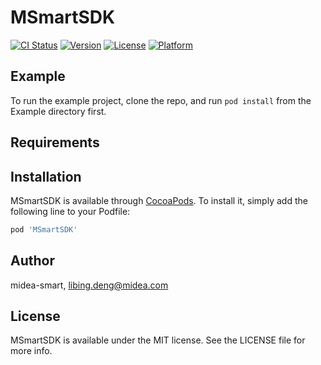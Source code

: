 # MSmartSDK

[![CI Status](http://img.shields.io/travis/midea-smart/MSmartSDK.svg?style=flat)](https://travis-ci.org/midea-smart/MSmartSDK)
[![Version](https://img.shields.io/cocoapods/v/MSmartSDK.svg?style=flat)](http://cocoapods.org/pods/MSmartSDK)
[![License](https://img.shields.io/cocoapods/l/MSmartSDK.svg?style=flat)](http://cocoapods.org/pods/MSmartSDK)
[![Platform](https://img.shields.io/cocoapods/p/MSmartSDK.svg?style=flat)](http://cocoapods.org/pods/MSmartSDK)

## Example

To run the example project, clone the repo, and run `pod install` from the Example directory first.

## Requirements

## Installation

MSmartSDK is available through [CocoaPods](http://cocoapods.org). To install
it, simply add the following line to your Podfile:

```ruby
pod 'MSmartSDK'
```

## Author

midea-smart, libing.deng@midea.com

## License

MSmartSDK is available under the MIT license. See the LICENSE file for more info.
